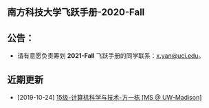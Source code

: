 ## 南方科技大学飞跃手册-2020-Fall

## 公告：

- 请有意愿负责筹划 **2021-Fall** 飞跃手册的同学联系：x.yan@uci.edu。

## 近期更新

- [2019-10-24] [15级-计算机科学与技术-方一栋 \[MS @ UW-Madison\]](个人申请总结/计算机科学与工程系/[US]-15-方一栋.md)

